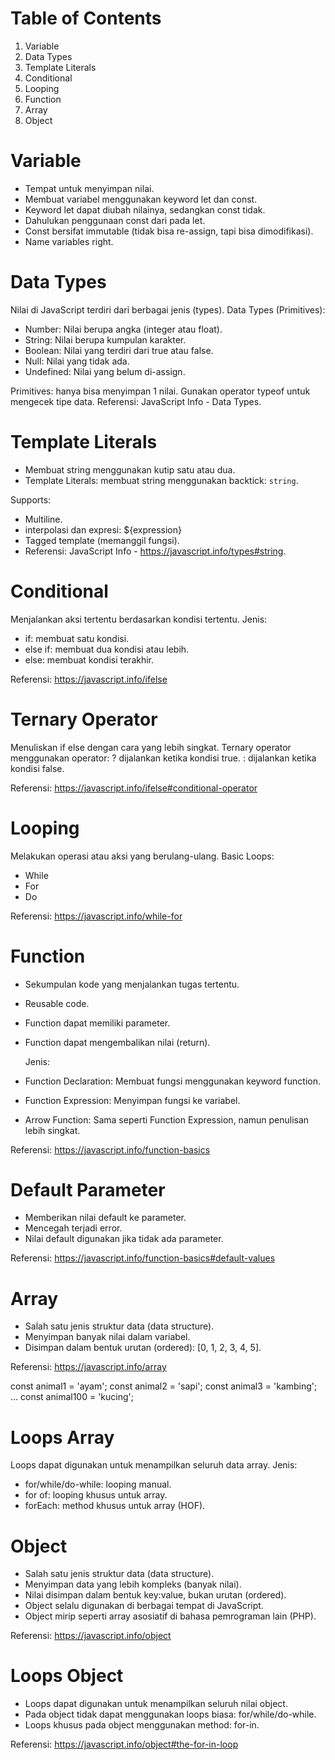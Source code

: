 # Table of Contents

1. Variable
2. Data Types
3. Template Literals
4. Conditional
5. Looping
6. Function
7. Array
8. Object

# Variable

- Tempat untuk menyimpan nilai.
- Membuat variabel menggunakan keyword let dan const.
- Keyword let dapat diubah nilainya, sedangkan const tidak.
- Dahulukan penggunaan const dari pada let.
- Const bersifat immutable (tidak bisa re-assign, tapi bisa dimodifikasi).
- Name variables right.

# Data Types

Nilai di JavaScript terdiri dari berbagai jenis (types).
Data Types (Primitives):

- Number: Nilai berupa angka (integer atau float).
- String: Nilai berupa kumpulan karakter.
- Boolean: Nilai yang terdiri dari true atau false.
- Null: Nilai yang tidak ada.
- Undefined: Nilai yang belum di-assign.

Primitives: hanya bisa menyimpan 1 nilai.
Gunakan operator typeof untuk mengecek tipe data.
Referensi: JavaScript Info - Data Types.

# Template Literals

- Membuat string menggunakan kutip satu atau dua.
- Template Literals: membuat string menggunakan backtick: `string`.

Supports:

- Multiline.
- interpolasi dan expresi: ${expression}
- Tagged template (memanggil fungsi).
- Referensi: JavaScript Info - https://javascript.info/types#string.

# Conditional

Menjalankan aksi tertentu berdasarkan kondisi tertentu.
Jenis:

- if: membuat satu kondisi.
- else if: membuat dua kondisi atau lebih.
- else: membuat kondisi terakhir.

Referensi: https://javascript.info/ifelse

# Ternary Operator

Menuliskan if else dengan cara yang lebih singkat.
Ternary operator menggunakan operator:
? dijalankan ketika kondisi true.
: dijalankan ketika kondisi false.

Referensi: https://javascript.info/ifelse#conditional-operator

# Looping

Melakukan operasi atau aksi yang berulang-ulang.
Basic Loops:

- While
- For
- Do

Referensi: https://javascript.info/while-for

# Function

- Sekumpulan kode yang menjalankan tugas tertentu.
- Reusable code.
- Function dapat memiliki parameter.
- Function dapat mengembalikan nilai (return).

  Jenis:

- Function Declaration: Membuat fungsi menggunakan keyword function.
- Function Expression: Menyimpan fungsi ke variabel.
- Arrow Function: Sama seperti Function Expression, namun penulisan lebih singkat.

Referensi: https://javascript.info/function-basics

# Default Parameter

- Memberikan nilai default ke parameter.
- Mencegah terjadi error.
- Nilai default digunakan jika tidak ada parameter.

Referensi: https://javascript.info/function-basics#default-values

# Array

- Salah satu jenis struktur data (data structure).
- Menyimpan banyak nilai dalam variabel.
- Disimpan dalam bentuk urutan (ordered): [0, 1, 2, 3, 4, 5].

Referensi: https://javascript.info/array

<!-- problem -->

const animal1 = 'ayam';
const animal2 = 'sapi';
const animal3 = 'kambing';
...
const animal100 = 'kucing';

# Loops Array

Loops dapat digunakan untuk menampilkan seluruh data array.
Jenis:

- for/while/do-while: looping manual.
- for of: looping khusus untuk array.
- forEach: method khusus untuk array (HOF).

# Object

- Salah satu jenis struktur data (data structure).
- Menyimpan data yang lebih kompleks (banyak nilai).
- Nilai disimpan dalam bentuk key:value, bukan urutan (ordered).
- Object selalu digunakan di berbagai tempat di JavaScript.
- Object mirip seperti array asosiatif di bahasa pemrograman lain (PHP).

Referensi: https://javascript.info/object

# Loops Object

- Loops dapat digunakan untuk menampilkan seluruh nilai object.
- Pada object tidak dapat menggunakan loops biasa: for/while/do-while.
- Loops khusus pada object menggunakan method: for-in.

Referensi: https://javascript.info/object#the-for-in-loop
